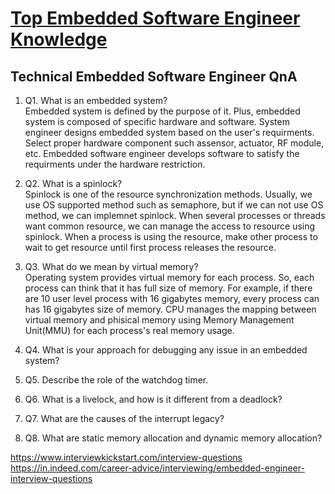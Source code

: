 # [Top Embedded Software Engineer Knowledge](https://www.interviewkickstart.com/interview-questions/embedded-software-engineer-interview-questions)

## Technical Embedded Software Engineer QnA
1. Q1. What is an embedded system?  
   Embedded system is defined by the purpose of it. Plus, embedded system is composed of specific hardware and software. System engineer designs embedded system based on the user's requirments. Select proper hardware component such assensor, actuator, RF module, etc. Embedded software engineer develops software to satisfy the requirments under the hardware restriction.

2. Q2. What is a spinlock?  
   Spinlock is one of the resource synchronization methods. Usually, we use OS supported method such as semaphore, but if we can not use OS method, we can implemnet spinlock. When several processes or threads want common resource, we can manage the access to resource using spinlock. When a process is using the resource, make other process to wait to get resource until first process releases the resource.

3. Q3. What do we mean by virtual memory?  
   Operating system provides virtual memory for each process. So, each process can think that it has full size of memory. For example, if there are 10 user level process with 16 gigabytes memory, every process can has 16 gigabytes size of memory. CPU manages the mapping between virtual memory and phisical memory using Memory Management Unit(MMU) for each process's real memory usage.
   
4. Q4. What is your approach for debugging any issue in an embedded system?
5. Q5. Describe the role of the watchdog timer.
6. Q6. What is a livelock, and how is it different from a deadlock?
7. Q7. What are the causes of the interrupt legacy?
8. Q8. What are static memory allocation and dynamic memory allocation?




https://www.interviewkickstart.com/interview-questions  
https://in.indeed.com/career-advice/interviewing/embedded-engineer-interview-questions


